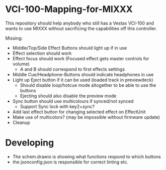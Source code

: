 # VCI-100-Mapping-for-MIXXX
This repository should help anybody who still has a Vestax VCI-100 and wants to use MIXXX without sacrificing the capabilities off this controller.

 Missing:
 - Middle/Top/Side Effect Buttons should light up if in use
 - Effect selection should work
 - Effect focus should work (Focused effect gets master controls for volume)
   - A and B should correspond to first effects settings
 - Middle Cue/Headphone-Buttons should indicate headphones in use
 - Light up Eject button if it can be used (loaded track in previewdeck)
   - Should disable loop/hotcue mode altogether to be able to use the buttons
   - Ejecting should also disable the preview mode
 - Sync button should use multicolours if synced/not synced
   - Support Sync lock with key2+sync?
 - Add last effect button for changing selected effect on EffectUnit
 - Make use of multicolors? (may be impossible without firmware update)
 - Cleanup

# Developing
- The schem.drawio is showing what functions respond to which buttons
- the jsonconfig.json is responsible for correct linting etc.
